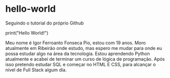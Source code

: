 # hello-world
Seguindo o tutorial do próprio Github

print("Hello World!")

Meu nome é Igor Ferroanto Fonseca Pio, estou com 19 anos.
Moro atualmente em Ribeirão onde estudo, mas espero me mudar para onde eu possa estudar algo na área da tecnologia.
Estou aprendendo Python atualmente e acabei de terminar um curso de lógica de programação.
Após isso pretendo estudar SQL e começar no HTML E CSS, para alcançar o nível de Full Stack algum dia.
